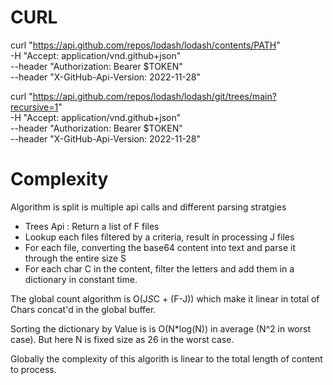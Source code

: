 # CURL 
curl "https://api.github.com/repos/lodash/lodash/contents/PATH" \
    -H "Accept: application/vnd.github+json" \
    --header "Authorization: Bearer $TOKEN" \
    --header "X-GitHub-Api-Version: 2022-11-28"


curl "https://api.github.com/repos/lodash/lodash/git/trees/main?recursive=1" \
    -H "Accept: application/vnd.github+json" \
    --header "Authorization: Bearer $TOKEN" \
    --header "X-GitHub-Api-Version: 2022-11-28"


# Complexity

Algorithm is split is multiple api calls and different parsing stratgies

 * Trees Api : Return a list of F files
 * Lookup each files filtered by a criteria, result in processing J files
 * For each file, converting the base64 content into text and parse it through the entire size S
 * For each char C in the content, filter the letters and add them in a dictionary in constant time.

The global count algorithm is O(J*S*C + (F-J)) which make it linear in total of Chars concat'd in the global buffer.

Sorting the dictionary by Value is is O(N*log(N)) in average (N^2 in worst case). But here N is fixed size as 26 in the worst case.

Globally the complexity of this algorith is linear to the total length of content to process.